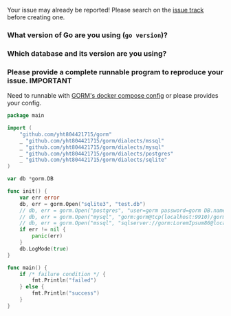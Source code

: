 Your issue may already be reported! Please search on the [issue track](https://github.com/yht804421715/gorm/issues) before creating one.

### What version of Go are you using (`go version`)?


### Which database and its version are you using?


### Please provide a complete runnable program to reproduce your issue. **IMPORTANT**

Need to runnable with [GORM's docker compose config](https://github.com/yht804421715/gorm/blob/master/docker-compose.yml) or please provides your config.

```go
package main

import (
	"github.com/yht804421715/gorm"
	_ "github.com/yht804421715/gorm/dialects/mssql"
	_ "github.com/yht804421715/gorm/dialects/mysql"
	_ "github.com/yht804421715/gorm/dialects/postgres"
	_ "github.com/yht804421715/gorm/dialects/sqlite"
)

var db *gorm.DB

func init() {
	var err error
	db, err = gorm.Open("sqlite3", "test.db")
	// db, err = gorm.Open("postgres", "user=gorm password=gorm DB.name=gorm port=9920 sslmode=disable")
	// db, err = gorm.Open("mysql", "gorm:gorm@tcp(localhost:9910)/gorm?charset=utf8&parseTime=True")
	// db, err = gorm.Open("mssql", "sqlserver://gorm:LoremIpsum86@localhost:9930?database=gorm")
	if err != nil {
		panic(err)
	}
	db.LogMode(true)
}

func main() {
	if /* failure condition */ {
		fmt.Println("failed")
	} else {
		fmt.Println("success")
	}
}
```
